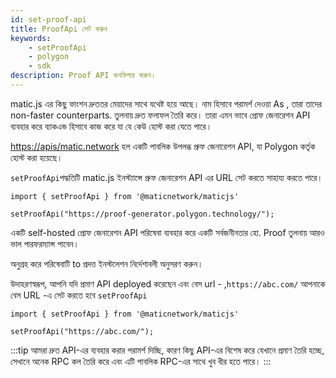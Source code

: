 ```yaml
---
id: set-proof-api
title: ProofApi সেট করুন
keywords:
    - setProofApi
    - polygon
    - sdk
description: Proof API কনফিগার করুন।
---
```


matic.js এর কিছু ফাংশন দ্রুততর মেয়াদের সাথে যথেষ্ট হয়ে আছে। নাম হিসাবে পরামর্শ দেওয়া As , তারা তাদের non-faster counterparts. তুলনায় দ্রুত ফলাফল তৈরি করে। তারা এমন ভাবে প্রোফ জেনারেশন API ব্যবহার করে ব্যাকএন্ড হিসাবে কাজ করে যা যে কেউ হোস্ট করা যেতে পারে।

[https://apis/matic.network](https://apis/matic.network) হল একটি পাবলিক উপলব্ধ প্রুফ জেনারেশন API, যা Polygon কর্তৃক হোস্ট করা হয়েছে।

`setProofApi`পদ্ধতিটি matic.js ইনস্ট্যান্সে প্রুফ জেনারেশন API এর URL সেট করতে সাহায্য করতে পারে।

```
import { setProofApi } from '@maticnetwork/maticjs'

setProofApi("https://proof-generator.polygon.technology/");
```

একটি self-hosted প্রোফ জেনারেশন API পরিষেবা ব্যবহার করে একটি সর্বজনীনতার হো. Proof তুলনায় আরও ভাল পারফরম্যান্স পাবেন।

অনুগ্রহ করে পরিষেবাটি to প্রদত্ত ইনস্টলেশন নির্দেশাবলী অনুসরণ করুন।

উদাহরণস্বরূপ, আপনি যদি প্রমাণ API deployed করেছেন এবং বেস url - ,`https://abc.com/` আপনাকে বেস URL -এ সেট করতে হবে `setProofApi`

```
import { setProofApi } from '@maticnetwork/maticjs'

setProofApi("https://abc.com/");
```

:::tip
আমরা দ্রুত API-এর ব্যবহার করার পরামর্শ দিচ্ছি, কারণ কিছু API-এর বিশেষ করে যেখানে প্রমাণ তৈরি হচ্ছে, সেখানে অনেক RPC কল তৈরি করে এবং এটি পাবলিক RPC-এর সাথে খুব ধীর হতে পারে।
:::
